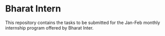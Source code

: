 # Bharat Intern

This repository contains the tasks to be submitted for the Jan-Feb monthly internship program offered by Bharat Inter.
